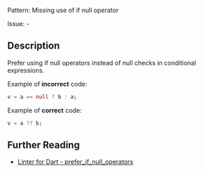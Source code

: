 Pattern: Missing use of if null operator

Issue: -

## Description

Prefer using if null operators instead of null checks in conditional expressions.

Example of **incorrect** code:
```dart
v = a == null ? b : a;
```

Example of **correct** code:
```dart
v = a ?? b;
```

## Further Reading

* [Linter for Dart - prefer_if_null_operators](https://dart.dev/tools/linter-rules/prefer_if_null_operators)